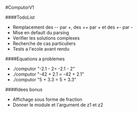#ComputorV1

####TodoList
- Remplacement des -- par +, des ++ par + et des +- par -
- Mise en default du parsing
- Verifier les solutions complexes
- Recherche de cas particuliers
- Tests a l'ecole avant rendu

####Equations a problemes
- ./computor "-2.1 - 2= -2.1 - 2"
- ./computor "-42 + 2.1 = -42 + 2.1"
- ./computor "5 + 3.3 = 5 + 3.3"

####Idees bonus
- Affichage sous forme de fraction
- Donner le module et l'argument de z1 et z2

